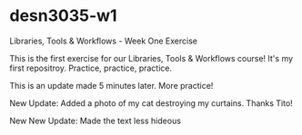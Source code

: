 # desn3035-w1
Libraries, Tools &amp; Workflows - Week One Exercise 

This is the first exercise for our Libraries, Tools & Workflows course!
It's my first repositroy.
Practice, practice, practice.

This is an update made 5 minutes later. More practice!

New Update: Added a photo of my cat destroying my curtains. Thanks Tito!

New New Update: Made the text less hideous 

